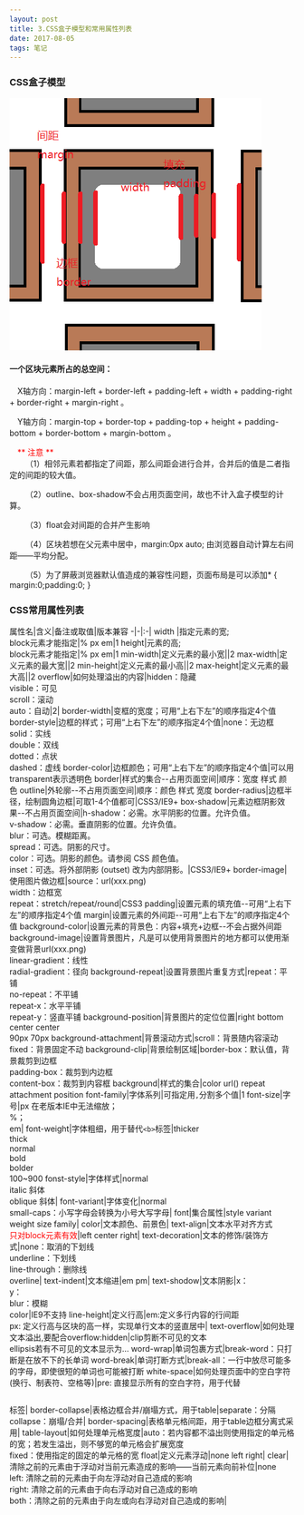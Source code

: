 ```yaml
---
layout: post
title: 3.CSS盒子模型和常用属性列表
date: 2017-08-05 
tags: 笔记   
---
```

### CSS盒子模型

![](/images/posts/css3/css3.png)
#### 一个区块元素所占的总空间：

&emsp;X轴方向：margin-left + border-left + padding-left + width + padding-right + border-right + margin-right 。

&emsp;Y轴方向：margin-top + border-top + padding-top + height + padding-bottom + border-bottom + margin-bottom 。

&emsp;<font color="#f00">** 注意 **</font><br>
&emsp;&emsp;（1）相邻元素若都指定了间距，那么间距会进行合并，合并后的值是二者指定的间距的较大值。

&emsp;&emsp;（2）outline、box-shadow不会占用页面空间，故也不计入盒子模型的计算。

&emsp;&emsp;（3）float会对间距的合并产生影响

&emsp;&emsp;（4）区块若想在父元素中居中，margin:0px auto; 由浏览器自动计算左右间距——平均分配。

&emsp;&emsp;（5）为了屏蔽浏览器默认值造成的兼容性问题，页面布局是可以添加* { margin:0;padding:0; }
<br>
### CSS常用属性列表

属性名|含义|备注或取值|版本兼容
-|-|:-|
width |指定元素的宽;<br>block元素才能指定|% px em|1
height|元素的高;<br>block元素才能指定|% px em|1
min-width|定义元素的最小宽||2
max-width|定义元素的最大宽||2
min-height|定义元素的最小高||2
max-height|定义元素的最大高||2
overflow|如何处理溢出的内容|hidden：隐藏<br>visible：可见<br>scroll：滚动<br>auto：自动|2|
border-width|变框的宽度；可用“上右下左”的顺序指定4个值
border-style|边框的样式；可用“上右下左”的顺序指定4个值|none：无边框<br>solid：实线<br>double：双线<br>dotted：点状<br>dashed：虚线
border-color|边框颜色；可用“上右下左”的顺序指定4个值|可以用transparent表示透明色
border|样式的集合--占用页面空间|顺序：宽度 样式 颜色
outline|外轮廓--不占用页面空间|顺序：颜色 样式 宽度
border-radius|边框半径，绘制圆角边框|可取1-4个值都可|CSS3/IE9+
box-shadow|元素边框阴影效果--不占用页面空间|h-shadow：必需。水平阴影的位置。允许负值。<br>v-shadow：必需。垂直阴影的位置。允许负值。<br>blur：可选。模糊距离。<br>spread：可选。阴影的尺寸。<br>color：可选。阴影的颜色。请参阅 CSS 颜色值。<br>inset：可选。将外部阴影 (outset) 改为内部阴影。|CSS3/IE9+
border-image|使用图片做边框|source：url(xxx.png)<br>width：边框宽<br>repeat：stretch/repeat/round|CSS3
padding|设置元素的填充值--可用“上右下左”的顺序指定4个值
margin|设置元素的外间距--可用“上右下左”的顺序指定4个值
background-color|设置元素的背景色：内容+填充+边框--不会占据外间距
background-image|设置背景图片，凡是可以使用背景图片的地方都可以使用渐变做背景url(xxx.png)<br>linear-gradient：线性<br>radial-gradient：径向
background-repeat|设置背景图片重复方式|repeat：平铺<br>no-repeat：不平铺<br>repeat-x：水平平铺<br>repeat-y：竖直平铺
background-position|背景图片的定位位置|right bottom<br>center center<br>90px  70px
background-attachment|背景滚动方式|scroll：背景随内容滚动<br>fixed：背景固定不动
background-clip|背景绘制区域|border-box：默认值，背景裁剪到边框<br>padding-box：裁剪到内边框<br>content-box：裁剪到内容框
background|样式的集合|color url() repeat attachment position
font-family|字体系列|可指定用`,`分割多个值|1
font-size|字号|px 在老版本IE中无法缩放；<br>%；<br>em|
font-weight|字体粗细，用于替代`<b>`标签|thicker<br>thick<br>normal<br>bold<br>bolder<br>100~900
fonst-style|字体样式|normal<br>italic 斜体<br>oblique 斜体|
font-variant|字体变化|normal<br>small-caps：小写字母会转换为小号大写字母|
font|集合属性|style variant weight size family|
color|文本颜色、前景色|
text-align|文本水平对齐方式<br><font color="#f00">只对block元素有效</font>|left center right|
text-decoration|文本的修饰/装饰方式|none：取消<a>的下划线<br>underline：下划线<br>line-through：删除线<br>overline|
text-indent|文本缩进|em pm|
text-shodow|文本阴影|x：<br>y：<br>blur：模糊<br>color|IE9不支持
line-height|定义行高|em:定义多行内容的行间距<br>px: 定义行高与区块的高一样，实现单行文本的竖直居中|
text-overflow|如何处理文本溢出,要配合overflow:hidden|clip剪断不可见的文本<br>ellipsis若有不可见的文本显示为...
word-wrap|单词包裹方式|break-word：只打断是在放不下的长单词
word-break|单词打断方式|break-all：一行中放尽可能多的字母，即使很短的单词也可能被打断
white-space|如何处理页面中的空白字符(换行、制表符、空格等)|pre: 直接显示所有的空白字符，用于代替<pre></pre>标签|
border-collapse|表格边框合并/崩塌方式，用于table|separate：分隔<br>collapse：崩塌/合并|
border-spacing|表格单元格间距，用于table边框分离式采用|
table-layout|如何处理单元格宽度|auto：若内容都不溢出则使用指定的单元格的宽；若发生溢出，则不够宽的单元格会扩展宽度<br>fixed：使用指定的固定的单元格的宽
float|定义元素浮动|none left right|
clear|清除之前的元素由于浮动对当前元素造成的影响——当前元素向前补位|none<br>left: 清除之前的元素由于向左浮动对自己造成的影响<br>right: 清除之前的元素由于向右浮动对自己造成的影响<br>both：清除之前的元素由于向左或向右浮动对自己造成的影响|


















